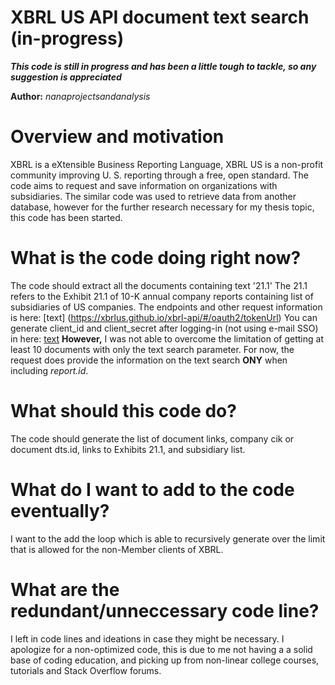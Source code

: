 XBRL US API document text search (in-progress)
===========================================

***This code is still in progress and has been a little tough to tackle, so any suggestion is appreciated***

**Author:** *nanaprojectsandanalysis*

# Overview and motivation
XBRL is a eXtensible Business Reporting Language, XBRL US is a non-profit community improving U. S. reporting through a free, open standard. The code aims to request and save information on organizations with subsidiaries. The similar code was used to retrieve data from another database, however for the further research necessary for my thesis topic, this code has been started. 

# What is the code doing right now?
The code should extract all the documents containing text '21.1' The 21.1 refers to the Exhibit 21.1 of 10-K annual company reports containing list of subsidiaries of US companies. 
The endpoints and other request information is here: [text] (https://xbrlus.github.io/xbrl-api/#/oauth2/tokenUrl)
You can generate client_id and client_secret after logging-in (not using e-mail SSO) in here: [text](https://xbrl.us/home/use/xbrl-api/access-token/)
**However,** I was not able to overcome the limitation of getting at least 10 documents with only the text search parameter. For now, the request does provide the information on the text search **ONY** when including *report.id*. 

# What should this code do?
The code should generate the list of document links, company cik or document dts.id, links to Exhibits 21.1, and subsidiary list.

# What do I want to add to the code eventually?
I want to the add the loop which is able to recursively generate over the limit that is allowed for the non-Member clients of XBRL.

# What are the redundant/unneccessary code line?
I left in code lines and ideations in case they might be necessary. I apologize for a non-optimized code, this is due to me not having a a solid base of coding education, and picking up from non-linear college courses, tutorials and Stack Overflow forums. 
